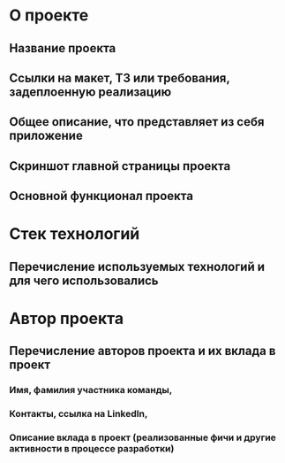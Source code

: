 # О проекте
## Название проекта
## Ссылки на макет, ТЗ или требования, задеплоенную реализацию
## Общее описание, что представляет из себя приложение
## Скриншот главной страницы проекта
## Основной функционал проекта

# Стек технологий
## Перечисление используемых технологий и для чего использовались

# Автор проекта
## Перечисление авторов проекта и их вклада в проект
### Имя, фамилия участника команды,
### Контакты, ссылка на LinkedIn,
### Описание вклада в проект (реализованные фичи и другие активности в процессе разработки)